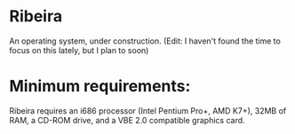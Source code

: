 # Ribeira
An operating system, under construction. (Edit: I haven't found the time to focus on this lately, but I plan to soon)

# Minimum requirements:
Ribeira requires an i686 processor (Intel Pentium Pro+, AMD K7+), 32MB of RAM, a CD-ROM drive, and a VBE 2.0 compatible graphics card.

